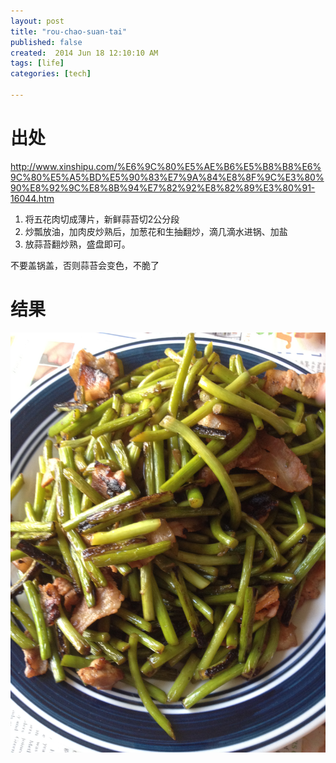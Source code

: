 ```yaml
---
layout: post
title: "rou-chao-suan-tai"
published: false
created:  2014 Jun 18 12:10:10 AM
tags: [life]
categories: [tech]

---
```


# 出处

<http://www.xinshipu.com/%E6%9C%80%E5%AE%B6%E5%B8%B8%E6%9C%80%E5%A5%BD%E5%90%83%E7%9A%84%E8%8F%9C%E3%80%90%E8%92%9C%E8%8B%94%E7%82%92%E8%82%89%E3%80%91-16044.htm>

1. 将五花肉切成薄片，新鲜蒜苔切2公分段 
2. 炒瓢放油，加肉皮炒熟后，加葱花和生抽翻炒，滴几滴水进锅、加盐 
3. 放蒜苔翻炒熟，盛盘即可。

不要盖锅盖，否则蒜苔会变色，不脆了

# 结果

![rou-chao-suan-tai](/images/suantai.JPG "suantai")


